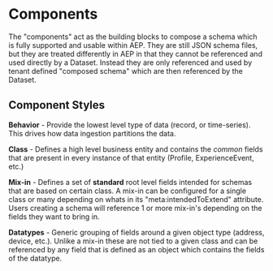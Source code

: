 # Components

The "components" act as the building blocks to compose a schema which is fully supported and usable within AEP. They are still JSON schema files, but they are treated differently in AEP in that they cannot be referenced and used directly by a Dataset. Instead they are only referenced and used by tenant defined "composed schema" which are then referenced by the Dataset. 

## Component Styles

**Behavior** - Provide the lowest level type of data (record, or time-series). This drives how data ingestion partitions the data.

**Class** - Defines a high level business entity and contains the *common* fields that are present in every instance of that entity (Profile, ExperienceEvent, etc.)

**Mix-in** - Defines a set of **standard** root level fields intended for schemas that are based on certain class. A mix-in can be configured for a single class or many depending on whats in its "meta:intendedToExtend" attribute. Users creating a schema will reference 1 or more mix-in's depending on the fields they want to bring in. 

**Datatypes** - Generic grouping of fields around a given object type (address, device, etc.). Unlike a mix-in these are not tied to a given class and can be referenced by any field that is defined as an object which contains the fields of the datatype. 
